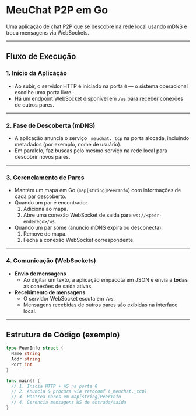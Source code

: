 # MeuChat P2P em Go

Uma aplicação de chat P2P que se descobre na rede local usando mDNS e troca mensagens via WebSockets.

---

## Fluxo de Execução

### 1. Início da Aplicação

- Ao subir, o servidor HTTP é iniciado na porta `0` — o sistema operacional escolhe uma porta livre.  
- Há um endpoint WebSocket disponível em `/ws` para receber conexões de outros pares.

---

### 2. Fase de Descoberta (mDNS)

- A aplicação anuncia o serviço `_meuchat._tcp` na porta alocada, incluindo metadados (por exemplo, nome de usuário).  
- Em paralelo, faz buscas pelo mesmo serviço na rede local para descobrir novos pares.

---

### 3. Gerenciamento de Pares

- Mantém um mapa em Go (`map[string]PeerInfo`) com informações de cada par descoberto.  
- Quando um par é encontrado:
  1. Adiciona ao mapa.  
  2. Abre uma conexão WebSocket de saída para `ws://<peer-endereço>/ws`.  
- Quando um par some (anúncio mDNS expira ou desconecta):
  1. Remove do mapa.  
  2. Fecha a conexão WebSocket correspondente.

---

### 4. Comunicação (WebSockets)

- **Envio de mensagens**  
  - Ao digitar um texto, a aplicação empacota em JSON e envia a **todas** as conexões de saída ativas.  
- **Recebimento de mensagens**  
  - O servidor WebSocket escuta em `/ws`.  
  - Mensagens recebidas de outros pares são exibidas na interface local.

---

## Estrutura de Código (exemplo)

```go
type PeerInfo struct {
  Name string
  Addr string
  Port int
}

func main() {
  // 1. Inicia HTTP + WS na porta 0
  // 2. Anuncia & procura via zeroconf (_meuchat._tcp)
  // 3. Rastrea pares em map[string]PeerInfo
  // 4. Gerencia mensagens WS de entrada/saída
}
